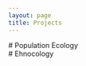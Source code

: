 ```yaml
---
layout: page
title: Projects
---
```






<div class="pure-u-1 copy" markdown="1">
# Population Ecology


</div>




<div class="pure-u-1 copy" markdown="1">
# Ehnocology


</div>













